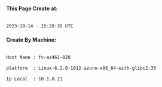 
   
#### This Page Create at:

```bash

2023-10-14 - 15:20:35 UTC

```

#### Create By Machine:

```bash

Host Name : fv-az461-828

platform  : Linux-6.2.0-1012-azure-x86_64-with-glibc2.35

Ip Local  : 10.1.0.21

```

